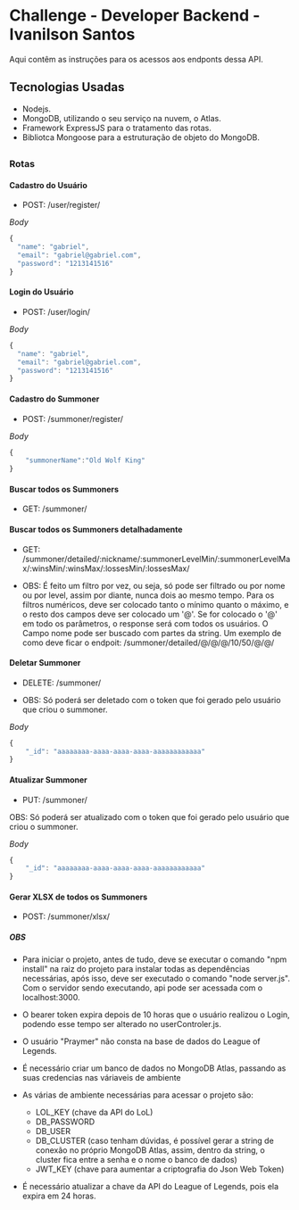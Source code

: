 # Challenge - Developer Backend - Ivanilson Santos

Aqui contêm as instruções para os acessos aos endponts dessa API.

## Tecnologias Usadas

- Nodejs.
- MongoDB, utilizando o seu serviço na nuvem, o Atlas.
- Framework ExpressJS para o tratamento das rotas.
- Bibliotca Mongoose para a estruturação de objeto do MongoDB.

##

### Rotas

#### Cadastro do Usuário

- POST: /user/register/

_Body_

```javascript
{
  "name": "gabriel",
  "email": "gabriel@gabriel.com",
  "password": "1213141516"
}
```

#### Login do Usuário

- POST: /user/login/

_Body_

```javascript
{
  "name": "gabriel",
  "email": "gabriel@gabriel.com",
  "password": "1213141516"
}
```

#### Cadastro do Summoner

- POST: /summoner/register/

_Body_

```javascript
{
    "summonerName":"Old Wolf King"
}
```

#### Buscar todos os Summoners

- GET: /summoner/

#### Buscar todos os Summoners detalhadamente

- GET: /summoner/detailed/:nickname/:summonerLevelMin/:summonerLevelMax/:winsMin/:winsMax/:lossesMin/:lossesMax/

- OBS: É feito um filtro por vez, ou seja, só pode ser filtrado ou por nome ou por level, assim por diante, nunca dois ao mesmo tempo. Para os filtros numéricos, deve ser colocado tanto o mínimo quanto o máximo, e o resto dos campos deve ser colocado um '@'. Se for colocado o '@' em todo os parâmetros, o response será com todos os usuários. O Campo nome pode ser buscado com partes da string. Um exemplo de como deve ficar o endpoit: /summoner/detailed/@/@/@/10/50/@/@/

#### Deletar Summoner

- DELETE: /summoner/

- OBS: Só poderá ser deletado com o token que foi gerado pelo usuário que criou o summoner.

_Body_

```javascript
{
    "_id": "aaaaaaaa-aaaa-aaaa-aaaa-aaaaaaaaaaaa"
}
```


#### Atualizar Summoner

- PUT: /summoner/

OBS: Só poderá ser atualizado com o token que foi gerado pelo usuário que criou o summoner.

_Body_

```javascript
{
    "_id": "aaaaaaaa-aaaa-aaaa-aaaa-aaaaaaaaaaaa"
}
```

#### Gerar XLSX de todos os Summoners

- POST: /summoner/xlsx/


##### OBS

- Para iniciar o projeto, antes de tudo, deve se executar o comando "npm install" na raiz do projeto para instalar todas as dependências necessárias, após isso, deve ser executado o comando "node server.js". Com o servidor sendo executando, api pode ser acessada com o localhost:3000.
- O bearer token expira depois de 10 horas que o usuário realizou o Login, podendo esse tempo ser alterado no userControler.js.
- O usuário "Praymer" não consta na base de dados do League of Legends.
- É necessário criar um banco de dados no MongoDB Atlas, passando as suas credencias nas váriaveis de ambiente
- As várias de ambiente necessárias para acessar o projeto são:
    
    - LOL_KEY (chave da API do LoL)
    - DB_PASSWORD
    - DB_USER
    - DB_CLUSTER (caso tenham dúvidas, é possível gerar a string de conexão no próprio MongoDB Atlas, assim, dentro da string, o cluster fica entre a senha e o nome o banco de dados)
    - JWT_KEY (chave para aumentar a criptografia do Json Web Token)

- É necessário atualizar a chave da API do League of Legends, pois ela expira em 24 horas.


